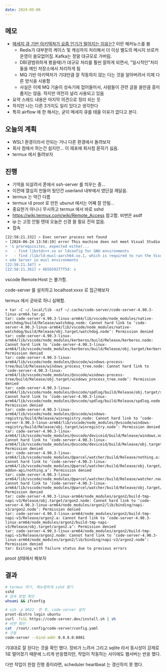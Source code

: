 ```yaml
---
date: 2024-05-06
---
```


## 메모

- [메세지 큐 기반 아키텍쳐가 요즘 인기가 떨어지는 이유는?](https://news.hada.io/topic?id=15456) 이란 해커뉴스를 봄
    - Redis가 대부분의 케이스 및 캐싱까지 처리해서 더 이상 별도의 메시지 브로커 운영이 쓸모없어짐. Kafka는 정말 대규모로 가버림.
    - DB(광범위하게 봤을때)가 대규모 처리를 훨씬 잘하게 되면서, "일시적인"처리들을 메인 저장소에서 처리하게 됨
    - MQ 기반 아키텍처가 기대만큼 잘 작동하지 않는 다는 것을 알아버려서 이제 다른 방식을 사용함
    - 사실은 이제 MQ 기술이 성숙기에 접어들어서, 사람들이 관련 글을 쓸만큼 흥미롭지는 않음. 하지만 여전히 널리 사용되고 있음
- 요약 스레드 내용은 마지막 의견으로 정리 되는 듯
- 하지만 나는 다른 3가지도 일리 있다고 생각한다
- 특히 airflow 에 한 해서는, 굳이 메세지 큐를 태울 이유가 없다고 본다.


## 오늘의 계획

- WSL1 환경이라서 안되는 거니 다른 환경에서 돌려보자
- 회사 컴에서 하는건 쉽지만... 이 레포에 회사컴 묻히기 싫음.
- termux 에서 돌려보자

## 진행

- 기억을 되살려서 폰에서 ssh-server 를 띄우는 중...
- 이전에 열심히 만들어 뒀던건 userland 내부에서 였단걸 깨달음.
- termux 는 약간 다름
- termux 내 proot 로 만든 ubunut 에서는 어째 잘 안됨...
- 중요한거 아니니 무시하고 termux 에서 바로 sshd
- https://wiki.termux.com/wiki/Remote_Access 참고함. 비번은 asdf
- ip 는 고정 안될 텐데 오늘은 신경 쓸 필요 전혀 없음.
- 접속 

```sh
[22:58:21.332] > Exec server process not found
> [2024-06-24 13:58:19] error This machine does not meet Visual Studio Code Server
> 's prerequisites, expected either...
>   - find libstdc++.so or ldconfig for GNU environments
>   - find /lib/ld-musl-aarch64.so.1, which is required to run the Visual Studio C
> ode Server in musl environments
[22:58:21.347] > 
[22:58:21.362] > 6b5b59277f5d: s
```

vscode Remote:Host 는 불가함.

code-server 를 설치하고 localhost:xxxx 로 접근해보자

termux 에서 곧바로 하니 실패함.
```
+ tar -C ~/.local/lib -xzf ~/.cache/code-server/code-server-4.90.3-linux-arm64.tar.gz
tar: code-server-4.90.3-linux-arm64/lib/vscode/node_modules/native-watchdog/build/Release/watchdog.node: Cannot hard link to ‘code-server-4.90.3-linux-arm64/lib/vscode/node_modules/native-watchdog/build/Release/obj.target/watchdog.node’: Permission denied
tar: code-server-4.90.3-linux-arm64/lib/vscode/node_modules/kerberos/build/Release/kerberos.node: Cannot hard link to ‘code-server-4.90.3-linux-arm64/lib/vscode/node_modules/kerberos/build/Release/obj.target/kerberos.node’: Permission denied
tar: code-server-4.90.3-linux-arm64/lib/vscode/node_modules/@vscode/windows-process-tree/build/Release/windows_process_tree.node: Cannot hard link to ‘code-server-4.90.3-linux-arm64/lib/vscode/node_modules/@vscode/windows-process-tree/build/Release/obj.target/windows_process_tree.node’: Permission denied
tar: code-server-4.90.3-linux-arm64/lib/vscode/node_modules/@vscode/spdlog/build/Release/obj.target/spdlog.node: Cannot hard link to ‘code-server-4.90.3-linux-arm64/lib/vscode/node_modules/@vscode/spdlog/build/Release/spdlog.node’: Permission denied
tar: code-server-4.90.3-linux-arm64/lib/vscode/node_modules/@vscode/windows-registry/build/Release/winregistry.node: Cannot hard link to ‘code-server-4.90.3-linux-arm64/lib/vscode/node_modules/@vscode/windows-registry/build/Release/obj.target/winregistry.node’: Permission denied
tar: code-server-4.90.3-linux-arm64/lib/vscode/node_modules/@vscode/deviceid/build/Release/windows.node: Cannot hard link to ‘code-server-4.90.3-linux-arm64/lib/vscode/node_modules/@vscode/deviceid/build/Release/obj.target/windows.node’: Permission denied
tar: code-server-4.90.3-linux-arm64/lib/vscode/node_modules/@parcel/watcher/build/Release/nothing.a: Cannot hard link to ‘code-server-4.90.3-linux-arm64/lib/vscode/node_modules/@parcel/watcher/build/Release/obj.target/node_modules/node-addon-api/nothing.a’: Permission denied
tar: code-server-4.90.3-linux-arm64/lib/vscode/node_modules/@parcel/watcher/build/Release/watcher.node: Cannot hard link to ‘code-server-4.90.3-linux-arm64/lib/vscode/node_modules/@parcel/watcher/build/Release/obj.target/watcher.node’: Permission denied
tar: code-server-4.90.3-linux-arm64/node_modules/argon2/build-tmp-napi-v3/Release/obj.target/argon2.node: Cannot hard link to ‘code-server-4.90.3-linux-arm64/node_modules/argon2/lib/binding/napi-v3/argon2.node’: Permission denied
tar: code-server-4.90.3-linux-arm64/node_modules/argon2/build-tmp-napi-v3/Release/argon2.a: Cannot hard link to ‘code-server-4.90.3-linux-arm64/node_modules/argon2/build-tmp-napi-v3/Release/obj.target/argon2.a’: Permission denied
tar: code-server-4.90.3-linux-arm64/node_modules/argon2/build-tmp-napi-v3/Release/argon2.node: Cannot hard link to ‘code-server-4.90.3-linux-arm64/node_modules/argon2/lib/binding/napi-v3/argon2.node’: Permission denied
tar: Exiting with failure status due to previous errors
```
proot 상태에서 해보자

## 결과

```sh
# termux 켜기, 메뉴얼하게 sshd 열기
sshd
# 접속 방법 확인
whoami && ifconfig

# ssh -p 8022  한 후, code-server 설치
proot-distro login ubuntu
curl -fsSL https://code-server.dev/install.sh | sh
# 비번 확인
cat  /root/.config/code-server/config.yaml
# 구동
code-server --bind-addr 0.0.0.0:8081
```

기대대로 잘 된다는 것을 확인 했다.
장비가 느려서 그리고 sqlite 라서 동시성이 강제로 1로 떨어졌기 때문에 느리게 반응했지만,
작업이 작동하는 사이에도 웹서버는 반응 했다.

다만 작업이 한참 진행 중이라면, scheduler heartbeat 는 갱신하지 못 했다.